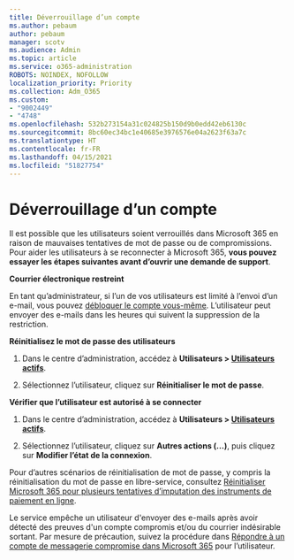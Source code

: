 ```yaml
---
title: Déverrouillage d’un compte
ms.author: pebaum
author: pebaum
manager: scotv
ms.audience: Admin
ms.topic: article
ms.service: o365-administration
ROBOTS: NOINDEX, NOFOLLOW
localization_priority: Priority
ms.collection: Adm_O365
ms.custom:
- "9002449"
- "4748"
ms.openlocfilehash: 532b273154a31c024825b150d9b0edd42eb6130c
ms.sourcegitcommit: 8bc60ec34bc1e40685e3976576e04a2623f63a7c
ms.translationtype: HT
ms.contentlocale: fr-FR
ms.lasthandoff: 04/15/2021
ms.locfileid: "51827754"
---
```

# <a name="unlocking-an-account"></a>Déverrouillage d’un compte

Il est possible que les utilisateurs soient verrouillés dans Microsoft 365 en raison de mauvaises tentatives de mot de passe ou de compromissions. Pour aider les utilisateurs à se reconnecter à Microsoft 365, **vous pouvez essayer les étapes suivantes avant d’ouvrir une demande de support**. 

**Courrier électronique restreint**

En tant qu’administrateur, si l’un de vos utilisateurs est limité à l’envoi d’un e-mail, vous pouvez [débloquer le compte vous-même](https://docs.microsoft.com/microsoft-365/security/office-365-security/removing-user-from-restricted-users-portal-after-spam). L’utilisateur peut envoyer des e-mails dans les heures qui suivent la suppression de la restriction.

**Réinitialisez le mot de passe des utilisateurs**

1. Dans le centre d’administration, accédez à **Utilisateurs > [Utilisateurs actifs](https://admin.microsoft.com/Adminportal/Home?source=applauncher#/users)**.

2. Sélectionnez l’utilisateur, cliquez sur **Réinitialiser le mot de passe**.

**Vérifier que l’utilisateur est autorisé à se connecter**

1. Dans le centre d’administration, accédez à **Utilisateurs > [Utilisateurs actifs](https://admin.microsoft.com/Adminportal/Home?source=applauncher#/users)**.

2. Sélectionnez l’utilisateur, cliquez sur **Autres actions (...)**, puis cliquez sur **Modifier l’état de la connexion**.

Pour d’autres scénarios de réinitialisation de mot de passe, y compris la réinitialisation du mot de passe en libre-service, consultez [Réinitialiser Microsoft 365 pour plusieurs tentatives d’imputation des instruments de paiement en ligne](https://docs.microsoft.com/microsoft-365/admin/add-users/reset-passwords?view=o365-worldwide).

Le service empêche un utilisateur d'envoyer des e-mails après avoir détecté des preuves d'un compte compromis et/ou du courrier indésirable sortant. Par mesure de précaution, suivez la procédure dans [Répondre à un compte de messagerie compromise dans Microsoft 365](https://docs.microsoft.com/microsoft-365/security/office-365-security/responding-to-a-compromised-email-account) pour l’utilisateur.

